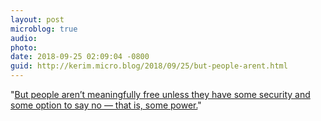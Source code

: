 ```yaml
---
layout: post
microblog: true
audio: 
photo: 
date: 2018-09-25 02:09:04 -0800
guid: http://kerim.micro.blog/2018/09/25/but-people-arent.html
---
```

"[But people aren’t meaningfully free unless they have some security and some option to say no — that is, some power.](https://www.nytimes.com/2018/09/10/opinion/brett-kavanaugh-supreme-court-constitution-democrats-.html)"
